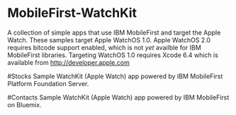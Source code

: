 # MobileFirst-WatchKit
A collection of simple apps that use IBM MobileFirst and target the Apple Watch.  These samples target Apple WatchOS 1.0.  Apple WatchOS 2.0 requires bitcode support enabled, which is not *yet* availble for IBM MobileFirst libraries.  Targeting WatchOS 1.0 requires Xcode 6.4 which is available from http://developer.apple.com

#Stocks
Sample WatchKit (Apple Watch) app powered by IBM MobileFirst Platform Foundation Server.

#Contacts
Sample WatchKit (Apple Watch) app powered by IBM MobileFirst on Bluemix.